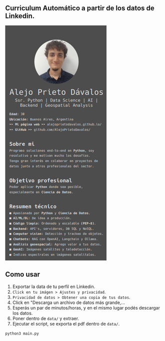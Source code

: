 ## Curriculum Automático a partir de los datos de Linkedin.
![example](plots/example.png)


## Como usar
1. Exportar la data de tu perfil en Linkedin.
2. `Click en tu imágen > Ajustes y privacidad`.
3. `Privacidad de datos > Obtener una copia de tus datos`.
4. Click en "Descarga un archivo de datos más grande,...
5. Esperás un par de minutos/horas, y en el mismo lugar podés descargar los datos.
6. Poner dentro de `data/` y extraer.
7. Ejecutar el script, se exporta el pdf dentro de `data/`.

```bash
python3 main.py
```